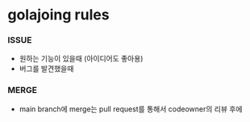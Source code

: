 # golajoing rules
### ISSUE
- 원하는 기능이 있을때 (아이디어도 좋아용)
- 버그를 발견했을때

### MERGE
- main branch에 merge는 pull request를 통해서 codeowner의 리뷰 후에
